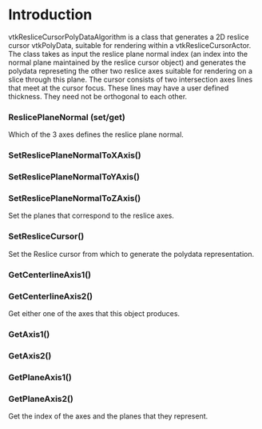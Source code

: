 # Introduction

vtkResliceCursorPolyDataAlgorithm is a class that generates a 2D
reslice cursor vtkPolyData, suitable for rendering within a
vtkResliceCursorActor. The class takes as input the reslice plane
normal index (an index into the normal plane maintained by the reslice
cursor object) and generates the polydata represeting the other two
reslice axes suitable for rendering on a slice through this plane.
The cursor consists of two intersection axes lines that meet at the
cursor focus. These lines may have a user defined thickness. They
need not be orthogonal to each other.

### ReslicePlaneNormal (set/get)

Which of the 3 axes defines the reslice plane normal.

### SetReslicePlaneNormalToXAxis()
### SetReslicePlaneNormalToYAxis()
### SetReslicePlaneNormalToZAxis()

Set the planes that correspond to the reslice axes.

### SetResliceCursor()

Set the Reslice cursor from which to generate the polydata representation.

### GetCenterlineAxis1()
### GetCenterlineAxis2()

Get either one of the axes that this object produces.

### GetAxis1()
### GetAxis2()
### GetPlaneAxis1()
### GetPlaneAxis2()

Get the index of the axes and the planes that they represent.

